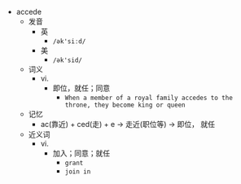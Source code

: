 - accede
  - 发音
    - 英
      - `/ək'siːd/`
    - 美
      - `/ək'sid/`
  - 词义
    - vi.
      - 即位，就任；同意
        - `When a member of a royal family accedes to the throne, they become king or queen`
  - 记忆
    - ac(靠近) + ced(走) + e → 走近(职位等) → 即位， 就任
  - 近义词
    - vi.
      - 加入；同意；就任
        - `grant`
        - `join in`
